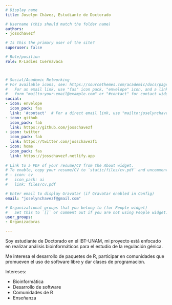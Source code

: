 ```yaml
---
# Display name
title: Joselyn Chávez, Estudiante de Doctorado

# Username (this should match the folder name)
authors:
- josschavezf

# Is this the primary user of the site?
superuser: false

# Role/position
role: R-Ladies Cuernavaca



# Social/Academic Networking
# For available icons, see: https://sourcethemes.com/academic/docs/page-builder/#icons
#   For an email link, use "fas" icon pack, "envelope" icon, and a link in the
#   form "mailto:your-email@example.com" or "#contact" for contact widget.
social:
- icon: envelope
  icon_pack: fas
  link: '#contact'  # For a direct email link, use "mailto:joselynchavezf@gmail.com".
- icon: github
  icon_pack: fab
  link: https://github.com/josschavezf
- icon: twitter
  icon_pack: fab
  link: https://twitter.com/josschavezf1
- icon: home
  icon_pack: fas
  link: https://josschavezf.netlify.app
  
# Link to a PDF of your resume/CV from the About widget.
# To enable, copy your resume/CV to `static/files/cv.pdf` and uncomment the lines below.
# - icon: cv
#   icon_pack: ai
#   link: files/cv.pdf

# Enter email to display Gravatar (if Gravatar enabled in Config)
email: "joselynchavezf@gmail.com"

# Organizational groups that you belong to (for People widget)
#   Set this to `[]` or comment out if you are not using People widget.
user_groups:
- Organizadoras

---
```


Soy estudiante de Doctorado en el IBT-UNAM, mi proyecto está enfocado en realizar análisis bioinformáticos para el estudio de la regulación génica. 

Me interesa el desarrollo de paquetes de R, participar en comunidades que promueven el uso de software libre y dar clases de programación.

Intereses:
- Bioinformática
- Desarrollo de software
- Comunidades de R
- Enseñanza
